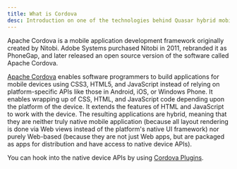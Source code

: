 ```yaml
---
title: What is Cordova
desc: Introduction on one of the technologies behind Quasar hybrid mobile apps.
---
```

Apache Cordova is a mobile application development framework originally created by Nitobi. Adobe Systems purchased Nitobi in 2011, rebranded it as PhoneGap, and later released an open source version of the software called Apache Cordova.

[Apache Cordova](https://cordova.apache.org/) enables software programmers to build applications for mobile devices using CSS3, HTML5, and JavaScript instead of relying on platform-specific APIs like those in Android, iOS, or Windows Phone. It enables wrapping up of CSS, HTML, and JavaScript code depending upon the platform of the device. It extends the features of HTML and JavaScript to work with the device. The resulting applications are hybrid, meaning that they are neither truly native mobile application (because all layout rendering is done via Web views instead of the platform's native UI framework) nor purely Web-based (because they are not just Web apps, but are packaged as apps for distribution and have access to native device APIs).

You can hook into the native device APIs by using [Cordova Plugins](/quasar-cli-webpack/developing-cordova-apps/cordova-plugins).
